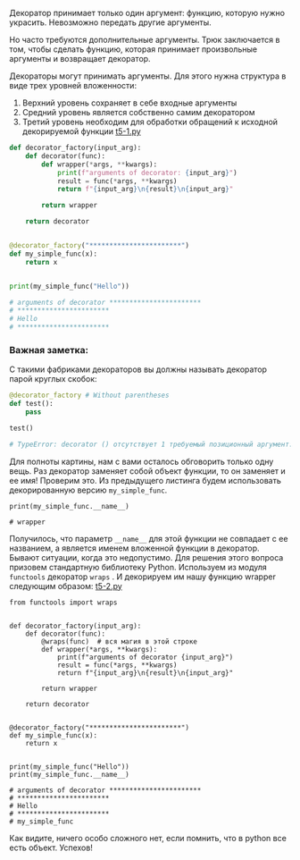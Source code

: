  Декоратор принимает только один аргумент: функцию, которую нужно украсить. Невозможно передать другие аргументы.

Но часто требуются дополнительные аргументы. Трюк заключается в том, чтобы сделать функцию, которая принимает произвольные аргументы и возвращает декоратор. 

Декораторы могут принимать аргументы. Для этого нужна структура в виде трех уровней вложенности:
1. Верхний уровень сохраняет в себе входные аргументы
2. Средний уровень является собственно самим декоратором
3. Третий уровень необходим для обработки обращений к исходной декорируемой функции
[t5-1.py](course://lesson1/t5-decorators-factory/t5-1.py)
```python
def decorator_factory(input_arg):
    def decorator(func):
        def wrapper(*args, **kwargs):
            print(f"arguments of decorator: {input_arg}")
            result = func(*args, **kwargs)
            return f"{input_arg}\n{result}\n{input_arg}"

        return wrapper

    return decorator


@decorator_factory("***********************")
def my_simple_func(x):
    return x


print(my_simple_func("Hello"))

# arguments of decorator ***********************
# ***********************
# Hello
# ***********************
```

### Важная заметка:

С такими фабриками декораторов вы должны называть декоратор парой круглых скобок:

```python
@decorator_factory # Without parentheses
def test():
    pass

test()

# TypeError: decorator () отсутствует 1 требуемый позиционный аргумент: 'func'
``` 
Для полноты картины, нам с вами осталось обговорить только одну вещь. Раз декоратор заменяет собой
объект функции, то он заменяет и ее имя! Проверим это. Из предыдущего листинга будем использовать
декорированную версию `my_simple_func`.
```
print(my_simple_func.__name__)

# wrapper
```

Получилось, что параметр `__name__` для этой функции не совпадает с ее названием, а является именем
вложенной функции в декоратор. Бывают ситуации, когда это недопустимо. Для решения этого вопроса
призовем стандартную библиотеку Python. Используем из модуля `functools` декоратор `wraps` . И
декорируем им нашу функцию wrapper следующим образом:
[t5-2.py](course://lesson1/t5-decorators-factory/t5-3.py)
```
from functools import wraps


def decorator_factory(input_arg):
    def decorator(func):
        @wraps(func)  # вся магия в этой строке
        def wrapper(*args, **kwargs):
            print(f"arguments of decorator {input_arg}")
            result = func(*args, **kwargs)
            return f"{input_arg}\n{result}\n{input_arg}"

        return wrapper

    return decorator


@decorator_factory("***********************")
def my_simple_func(x):
    return x


print(my_simple_func("Hello"))
print(my_simple_func.__name__)

# arguments of decorator ***********************
# ***********************
# Hello
# ***********************
# my_simple_func
```
Как видите, ничего особо сложного нет, если помнить, что в python все есть объект. Успехов!
